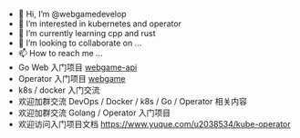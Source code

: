 - 👋 Hi, I’m @webgamedevelop
- 👀 I’m interested in kubernetes and operator
- 🌱 I’m currently learning cpp and rust
- 💞️ I’m looking to collaborate on ...
- 📫 How to reach me ...
- Go Web 入门项目 [webgame-api](https://github.com/webgamedevelop/webgame-api)
- Operator 入门项目 [webgame](https://github.com/webgamedevelop/webgame)
- k8s / docker 入门交流
- 欢迎加群交流 DevOps / Docker / k8s / Go / Operator 相关内容
- 欢迎加群交流 Golang / Operator 入门项目
- 欢迎访问入门项目文档 https://www.yuque.com/u2038534/kube-operator
<!---
<img width="388" alt="image" src="https://github.com/webgamedevelop/webgamedevelop/assets/151351979/8b9c8c16-2013-4fd2-88d6-ebe1b3995cd4">
--->

<!---
webgamedevelop/webgamedevelop is a ✨ special ✨ repository because its `README.md` (this file) appears on your GitHub profile.
You can click the Preview link to take a look at your changes.
--->
